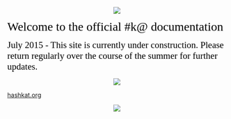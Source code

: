 <p align='center'>
  <img src="/img/new_logo.svg">
</p>

<span style="color:black; font-family:Georgia; font-size:2em;">Welcome to the official #k@ documentation</span>

<span style="color:black; font-family:Georgia; font-size:1.5em;">July 2015 - This site is currently under construction. Please return regularly over the course of the summer for further updates. </span>

<p align='center'>
  <img src='/img/front_page.png'>
</p>

[hashkat.org](http://hashkat.org)

<p align='center'>
  <img src="/img/new_logo.svg">
</p>